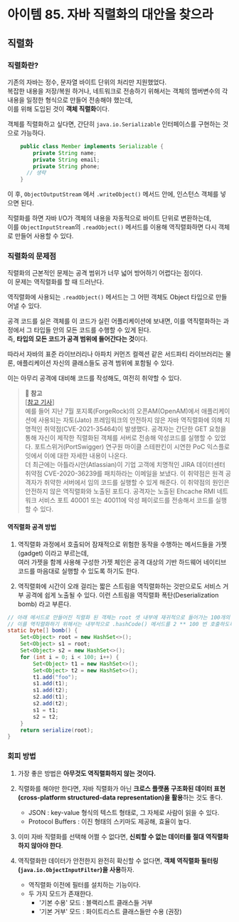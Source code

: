 # 아이템 85. 자바 직렬화의 대안을 찾으라

## 직렬화

### 직렬화란?

기존의 자바는 정수, 문자열 바이트 단위의 처리만 지원했었다. <br>
복잡한 내용을 저장/복원 하거나, 네트워크로 전송하기 위해서는 객체의 멤버변수의 각 내용을 일정한 형식으로 만들어 전송해야 했는데, <br>
이를 위해 도입된 것이 **객체 직렬화**이다.

객체를 직렬화하고 싶다면, 간단히 `java.io.Serializable` 인터페이스를 구현하는 것으로 가능하다.<br>

```JAVA
    public class Member implements Serializable {
        private String name;
        private String email;
        private String phone;
      // 생략
    }
```

이 후, `ObjectOutputStream` 에서 `.writeObject()` 메서드 안에, 인스턴스 객체를 넣으면 된다.

직렬화를 하면 자바 I/O가 객체의 내용을 자동적으로 바이트 단위로 변환하는데, <br>
이를 `ObjectInputStream`의 `.readObject()` 메서드를 이용해 역직렬화하면 다시 객체로 만들어 사용할 수 있다.

### 직렬화의 문제점

직렬화의 근본적인 문제는 공격 범위가 너무 넓어 방어하기 어렵다는 점이다. <br>
이 문제는 역직렬화를 할 때 드러난다.

역직렬화에 사용되는 `.readObject()` 메서드는 그 어떤 객체도 Object 타입으로 만들어낼 수 있다.

공격 코드를 실은 객체를 이 코드가 실린 어플리케이션에 보내면, 이를 역직렬화하는 과정에서 그 타입들 안의 모든 코드를 수행할 수 있게 된다. <br>
즉, **타입의 모든 코드가 공격 범위에 들어간다는 것**이다.

따라서 자바의 표준 라이브러리나 아파치 커먼즈 컬렉션 같은 서드파티 라이브러리는 물론, 애플리케이션 자신의 클래스들도 공격 범위에 포함될 수 있다.

이는 아무리 공격에 대비해 코드를 작성해도, 여전히 취약할 수 있다.

  > **📌 참고**<br>
  > [[참고 기사](https://www.itworld.co.kr/news/206354#csidx62d187b76328fddba7b49555d9caf81)] <br>
  > 예를 들어 지난 7월 포지록(ForgeRock)의 오픈AM(OpenAM)에서 애플리케이션에 사용되는 자토(Jato) 프레임워크의 안전하지 않은 자바 역직렬화에 의해 치명적인 취약점(CVE-2021-35464)이 발생했다. 공격자는 간단한 GET 요청을 통해 자신이 제작한 직렬화된 객체를 서버로 전송해 악성코드를 실행할 수 있었다. 포트스위거(PortSwigger) 연구원 마이클 스테판킨이 시연한 PoC 익스플로잇에서 이에 대한 자세한 내용이 나온다. <br>
  > 더 최근에는 아틀라시안(Atlassian)이 기업 고객에 치명적인 JIRA 데이터센터 취약점 CVE-2020-36239를 패치하라는 이메일을 보냈다. 이 취약점은 원격 공격자가 취약한 서버에서 임의 코드를 실행할 수 있게 해준다. 이 취약점의 원인은 안전하지 않은 역직렬화와 노출된 포트다. 공격자는 노출된 Ehcache RMI 네트워크 서비스 포트 40001 또는 40011에 악성 페이로드를 전송해서 코드를 실행할 수 있다.

#### 역직렬화 공격 방법

1. 역직렬화 과정에서 호출되어 잠재적으로 위험한 동작을 수행하는 메서드들을 가젯(gadget) 이라고 부르는데, <br>
  여러 가젯을 함께 사용해 구성한 가젯 체인은 공격 대상의 기반 하드웨어 네이티브 코드를 마음대로 실행할 수 있도록 하기도 한다.

2. 역직렬화에 시간이 오래 걸리는 짧은 스트림을 역직렬화하는 것만으로도 서비스 거부 공격에 쉽게 노출될 수 있다. 이런 스트림을 역직렬화 폭탄(Deserialization bomb) 라고 부른다.

```JAVA
// 아래 메서드로 만들어진 직렬화 된 객체는 root 셋 내부에 재귀적으로 들어가는 100개의 다른 셋이 존재하는데,
// 이를 역직렬화하기 위해서는 내부적으로 .hashCode() 메서드를 2 ** 100 번 호출하도록 되어있어 문제가 생긴다.
static byte[] bomb() {
    Set<Object> root = new HashSet<>();
    Set<Object> s1 = root;
    Set<Object> s2 = new HashSet<>();
    for (int i = 0; i < 100; i++) {
        Set<Object> t1 = new HashSet<>();
        Set<Object> t2 = new HashSet<>();
        t1.add("foo");
        s1.add(t1);
        s1.add(t2);
        s2.add(t1);
        s2.add(t2);
        s1 = t1;
        s2 = t2;
    }
    return serialize(root);
}
```

### 회피 방법

1. 가장 좋은 방법은 **아무것도 역직렬화하지 않는 것이다.**

2. 직렬화를 해야만 한다면, 자바 직렬화가 아닌 **크로스 플랫폼 구조화된 데이터 표현(cross-platform structured-data representation)을 활용**하는 것도 좋다.
    - JSON : key-value 형식의 텍스트 형태로, 그 자체로 사람이 읽을 수 있다.
    - Protocol Buffers : 이진 형태의 스키마도 제공해, 효율이 높다.

3. 이미 자바 직렬화를 선택해 어쩔 수 없다면, **신뢰할 수 없는 데이터를 절대 역직렬화 하지 않아야 한다**.

4. 역직렬화한 데이터가 안전한지 완전히 확신할 수 없다면, **객체 역직렬화 필터링(`java.io.ObjectInputFilter`)을 사용**하자.
    - 역직렬화 이전에 필터를 설치하는 기능이다.
    - 두 가지 모드가 존재한다.
      - '기본 수용' 모드 : 블랙리스트 클래스들 거부
      - '기본 거부' 모드 : 화이트리스트 클래스들만 수용 (권장)